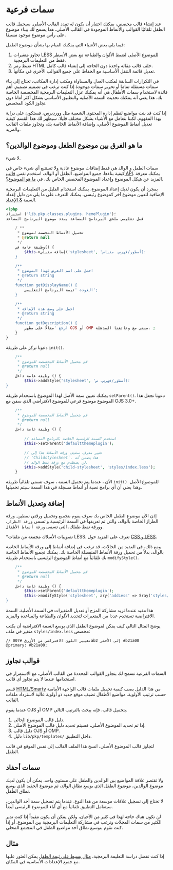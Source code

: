 # سمات فرعية

عند إنشاء قالب مخصص، يمكنك اختيار أن يكون له تمدد القالب الأصلي. سيحمل قالب الطفل تلقائيًا القوالب والأنماط الموجودة في القالب الأصلي. هذا يسمح لك ببناء موضوع على رأس موضوع موجود مسبقا.

فيما يلي بعض الأشياء التي يمكنك القيام بها بشأن موضوع الطفل:

1. تجاوز متغيرات LESS للموضوع الأصلي لضبط الألوان والطباعة مع بعض الأسطر فقط من التعليمات البرمجية.
2. ضبط رمز HTML خلف قالب مقالة واحدة دون الحاجة إلى إنشاء قالب كامل.
3. تعديل قائمة التنقل الأساسية مع الحفاظ على جميع القوالب الأخرى في مكانها.

في التكرارات السابقة لمكتب العدل والمساواة ومكتب إدارة المكاتب، تحتاج إلى بناء سمات مستقلة تماما أو تحرير سمات موجودة إذا كنت ترغب في تصميم تصميم. أهم فائدة لاستخدام سمات الأطفال هي أنه يمكنك عزل التعليمات البرمجية المخصصة الخاصة بك. هذا يعني أنه يمكنك تحديث السمة الأصلية والتطبيق الأساسي بشكل أكثر أمانا دون تجاوز الكود المخصص.

إذا كنت قد بنت مواضيع لنظم إدارة المحتوى الشعبية مثل [ووردبرس](https://wordpress.org/)، فستكون على دراية بهذا المفهوم. لكننا نتعامل مع الأشياء بشكل مختلف قليلا. سيظهر لك هذا القسم كيفية تعديل أنماط الموضوع الأصلي، وإضافة الأنماط الخاصة بك، وتجاوز ملفات القالب والمزيد.

## ما هو الفرق بين موضوع الطفل وموضوع الوالدين؟

لا شيء.

سمات الطفل و الوالد هي فقط إضافات موضوع عادية ولا تستتبع أي شيء خاص في كيفية بناءها. جميع المواضيع، الطفل أو الوالد، استخدم نفس [قالب API](theme-api.md). يمكنك معرفة المزيد عن هيكل الموضوع وإعداد الموضوع المخصص الخاص بك، في [ما هو الموضوع؟](what-is-a-theme.md).

بمجرد أن يكون لديك إعداد الموضوع، يمكنك استخدام القليل من التعليمات البرمجية الإضافية لتعيين موضوع آخر كموضوع رئيسي. يمكنك التعرف على ما يلي من دليل إعداد السمة [ & الإعداد](theme-setup.md).

```php
<?php
استيراد ('lib.pkp.classes.plugins. hemePlugin')؛
فصل تعليمي ملحق البرنامج المساعد يمدد موضوع البرنامج المساعد

    / **
     * تحميل الأنماط المخصصة لموضوع
     * @return null
     */
    وظيفة عامة في() {
        $this->إضافة ستيلي('stylesheet', 'أسطور/فهرس. مقياس)؛
    }

    /**
     * احصل على اسم العرض لهذا الموضوع
     * @return string
     */
    function getDisplayName() {
        العودة 'ثيمة البرنامج التعليمي';
    }

    /**
     * احصل على وصف هذه الإضافة
     * @return string
     */
    function getDescription() {
        ارجع 'مثالًا على مظهر OJS أو OMP مبني مع وثائقنا المذهلة. ;
    }
}
```

دعونا نركز على طريقة `init()`.

```php
    /**
     * قم بتحميل الأنماط المخصصة للموضوع
     * @return null
     */
    وظيفة عامة داخل () {
        $this->addStyle('stylesheet', 'أسطور/فهرس. س)؛
}
```

يمكنك تعيين سمة الأصل لهذا الموضوع باستخدام طريقة `setParent()`. دعونا نجعل هذا الموضوع موضوع فرعي للموضوع الافتراضي الذي سفن مع OJS 3.0+.

```php
    /**
     * قم بتحميل الأنماط المخصصة للموضوع
     * @return null
     */
    وظيفة عامة داخل () {

        // استخدم السمة الرئيسية الخاصة بالبرنامج المساعد
        $this->setParent('defaultthemeplugin');

        // تغيير معرف سفيف ورقة الأنماط هذا إلى
        // 'Childstylesheet`. هذا يضمن أنه
        // لن يصطدم مع ورقة نمط الوالد.
        $this->addStyle('child-stylesheet', 'styles/index.less');
    }
```

الآن ، عندما يتم تحميل السمة ، سوف تسمي تلقائياً طريقة `init()` للموضوع الأصل. وهذا يعني أن أي برامج نصية أو أنماط مسجلة في هذا السمة سيتم تحميلها.

## إضافة وتعديل الأنماط

إذن الآن موضوع الطفل الخاص بك سوف يقوم بتجميع وتحميل ورقتي نمطين. ورقة الطراز الخاصة بالوالد، والتي تم تعريفها في السمة الرئيسية و تسمى `ورقة الطراز`، وورقة نمط طفلك، التي تسمى `ورقة أنماط الأطفال`.

*تصويبات الأسلاك مجمعة من ملفات LESS. تعرف على المزيد حول [CSS و LESS](css-less.md).

ومع ذلك، في العديد من الحالات، قد ترغب في إضافة أنماط إلى ورقة الأنماط الخاصة بالوالد، بدلاً من تحميل ورقة الأنماط المنفصلة الخاصة بك. يمكنك تجميع الأنماط الخاصة بك تلقائياً مع أنماط الموضوع الرئيسي باستخدام طريقة `modifyStyle()`.

```php
    /**
     * قم بتحميل الأنماط المخصصة للموضوع
     * @return null
     */
    وظيفة عامة داخل () {
        $this->setParent('defaultthemeplugin');
        $this->modifyStyle('stylesheet', ary('addLess' => Sray('styles/index). س)))؛
}
```

هذا مفيد عندما تريد مشاركة المزج أو تعديل المتغيرات في السمة الأصلية. السمة الافتراضية تستخدم عددا من المتغيرات لتحديد الألوان والطباعة والمباعدة والمزيد.

يوضح المثال التالي كيف يمكن لموضوع الطفل الذي يوسع السمة الافتراضية أن يكتب متغير في ملف `styles/index.less` مخصص:

```less
// تغيير اللون الافتراضي من الأزرق #007ab2 إلى الأحمر #b21a00
@primary: #b21a00;
```

## قوالب تجاوز

السمات الفرعية تسمح لك بتجاوز القوالب المحددة من القالب الأصلي، مع الاستمرار في استخدامها عندما لا يتم تجاوز أي قالب.

قسم [HTML/Smarty](html-smarty.md) من هذا الدليل يصف كيفية تحميل ملفات قالب الواجهة الأمامية حسب ترتيب الأولوية. مواضيع الأطفال تضيف موقع جديد ذو أولوية عالية لاسترداد ملفات القالب.

عندما يقوم OJS أو OMP بتحميل قالب، فإنه يبحث بالترتيب التالي.

1. دليل قالب الموضوع الحالي.
2. إذا تم تحديد الموضوع الأصلي، فسيتم تحديد دليل قالب الموضوع الأصلي.
3. دليل قالب OJS أو OMP.
4. دليل `lib/pkp/templates/` داخل التطبيق.

لتجاوز قالب الموضوع الأصلي، انسخ هذا الملف القالب إلى نفس الموقع في قالب الطفل.

## سمات أحفاد

ولا تقتصر علاقة المواضيع بين الوالدين والطفل على مستوى واحد. يمكن أن يكون لديك موضوع الوالدين، موضوع الطفل الذي يوسع نطاق الوالد، ثم موضوع الحفيد الذي يوسع نطاق الطفل.

لا تحتاج إلى تسجيل علاقات موسعة من هذا النوع. عندما يتم تسجيل سمة أحد الوالدين، سيتعامل التطبيق تلقائياً مع أي آباء للموضوع الرئيسي أيضاً.

لن تكون هناك حاجة لهذا في كثير من الأحيان، ولكن يمكن أن يكون مفيداً إذا كنت تدير الكثير من سمات المجلات وترغب في مشاركة التعليمات البرمجية بين الموضوع. أو إذا كنت تقوم بتوسيع نطاق أحد مواضيع الطفل في المجتمع المحلي.

## مثال
إذا كنت تفضل دراسة التعليمة البرمجية، [مثال بسيط على ثيمة الطفل](https://github.com/NateWr/defaultChild) يمكن العثور عليها مع جميع الإعدادات الأساسية في المكان.
